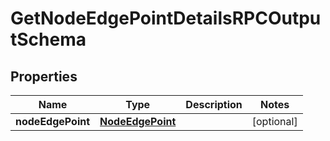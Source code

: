 
# GetNodeEdgePointDetailsRPCOutputSchema

## Properties
Name | Type | Description | Notes
------------ | ------------- | ------------- | -------------
**nodeEdgePoint** | [**NodeEdgePoint**](NodeEdgePoint.md) |  |  [optional]



